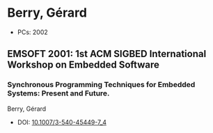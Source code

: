 # Berry, Gérard

* PCs: 2002

## EMSOFT 2001: 1st ACM SIGBED International Workshop on Embedded Software

### Synchronous Programming Techniques for Embedded Systems: Present and Future.
Berry, Gérard
* DOI: [10.1007/3-540-45449-7_4](https://doi.org/10.1007/3-540-45449-7_4)

